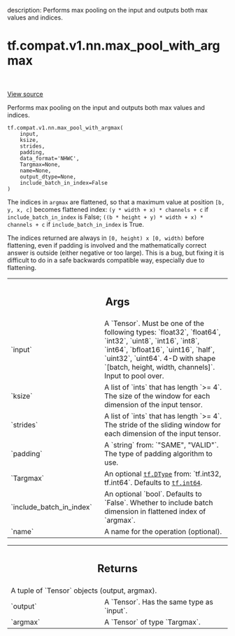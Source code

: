 description: Performs max pooling on the input and outputs both max values and indices.

<div itemscope itemtype="http://developers.google.com/ReferenceObject">
<meta itemprop="name" content="tf.compat.v1.nn.max_pool_with_argmax" />
<meta itemprop="path" content="Stable" />
</div>

# tf.compat.v1.nn.max_pool_with_argmax

<!-- Insert buttons and diff -->

<table class="tfo-notebook-buttons tfo-api nocontent" align="left">

</table>

<a target="_blank" class="external" href="/code/stable/tensorflow/python/ops/nn_ops.py">View source</a>



Performs max pooling on the input and outputs both max values and indices.


<pre class="devsite-click-to-copy prettyprint lang-py tfo-signature-link">
<code>tf.compat.v1.nn.max_pool_with_argmax(
    input,
    ksize,
    strides,
    padding,
    data_format=&#x27;NHWC&#x27;,
    Targmax=None,
    name=None,
    output_dtype=None,
    include_batch_in_index=False
)
</code></pre>



<!-- Placeholder for "Used in" -->

The indices in `argmax` are flattened, so that a maximum value at position
`[b, y, x, c]` becomes flattened index:
`(y * width + x) * channels + c` if `include_batch_in_index` is False;
`((b * height + y) * width + x) * channels + c` if `include_batch_in_index` is True.

The indices returned are always in `[0, height) x [0, width)` before flattening,
even if padding is involved and the mathematically correct answer is outside
(either negative or too large).  This is a bug, but fixing it is difficult to do
in a safe backwards compatible way, especially due to flattening.

<!-- Tabular view -->
 <table class="responsive fixed orange">
<colgroup><col width="214px"><col></colgroup>
<tr><th colspan="2"><h2 class="add-link">Args</h2></th></tr>

<tr>
<td>
`input`<a id="input"></a>
</td>
<td>
A `Tensor`. Must be one of the following types: `float32`, `float64`, `int32`, `uint8`, `int16`, `int8`, `int64`, `bfloat16`, `uint16`, `half`, `uint32`, `uint64`.
4-D with shape `[batch, height, width, channels]`.  Input to pool over.
</td>
</tr><tr>
<td>
`ksize`<a id="ksize"></a>
</td>
<td>
A list of `ints` that has length `>= 4`.
The size of the window for each dimension of the input tensor.
</td>
</tr><tr>
<td>
`strides`<a id="strides"></a>
</td>
<td>
A list of `ints` that has length `>= 4`.
The stride of the sliding window for each dimension of the
input tensor.
</td>
</tr><tr>
<td>
`padding`<a id="padding"></a>
</td>
<td>
A `string` from: `"SAME", "VALID"`.
The type of padding algorithm to use.
</td>
</tr><tr>
<td>
`Targmax`<a id="Targmax"></a>
</td>
<td>
An optional <a href="../../../../tf/dtypes/DType.md"><code>tf.DType</code></a> from: `tf.int32, tf.int64`. Defaults to <a href="../../../../tf.md#int64"><code>tf.int64</code></a>.
</td>
</tr><tr>
<td>
`include_batch_in_index`<a id="include_batch_in_index"></a>
</td>
<td>
An optional `bool`. Defaults to `False`.
Whether to include batch dimension in flattened index of `argmax`.
</td>
</tr><tr>
<td>
`name`<a id="name"></a>
</td>
<td>
A name for the operation (optional).
</td>
</tr>
</table>



<!-- Tabular view -->
 <table class="responsive fixed orange">
<colgroup><col width="214px"><col></colgroup>
<tr><th colspan="2"><h2 class="add-link">Returns</h2></th></tr>
<tr class="alt">
<td colspan="2">
A tuple of `Tensor` objects (output, argmax).
</td>
</tr>
<tr>
<td>
`output`<a id="output"></a>
</td>
<td>
A `Tensor`. Has the same type as `input`.
</td>
</tr><tr>
<td>
`argmax`<a id="argmax"></a>
</td>
<td>
A `Tensor` of type `Targmax`.
</td>
</tr>
</table>


